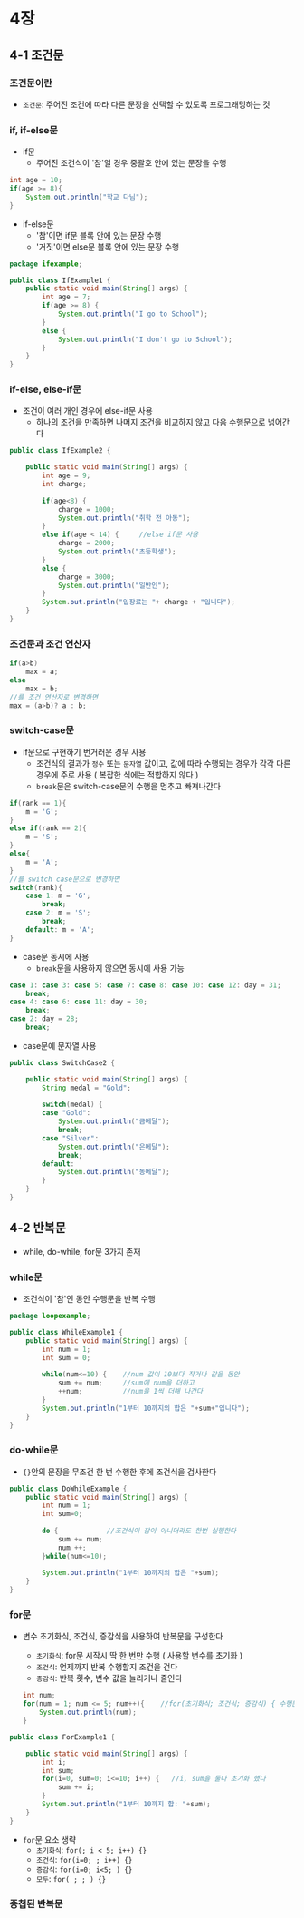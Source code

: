 # 4장

## 4-1 조건문

### 조건문이란

- ```조건문```: 주어진 조건에 따라 다른 문장을 선택할 수 있도록 프로그래밍하는 것

### if, if-else문

- if문
  - 주어진 조건식이 '참'일 경우 중괄호 안에 있는 문장을 수행

```java
int age = 10;
if(age >= 8){
    System.out.println("학교 다님");
}
```

- if-else문
  - '참'이면 if문 블록 안에 있는 문장 수행
  - '거짓'이면 else문 블록 안에 있는 문장 수행

```java
package ifexample;

public class IfExample1 {
	public static void main(String[] args) {
		int age = 7;
		if(age >= 8) {
			System.out.println("I go to School");
		}
		else {
			System.out.println("I don't go to School");
		}
	}
}
```

### if-else, else-if문

- 조건이 여러 개인 경우에 else-if문 사용
  - 하나의 조건을 만족하면 나머지 조건을 비교하지 않고 다음 수행문으로 넘어간다

```java
public class IfExample2 {

	public static void main(String[] args) {
		int age = 9;
		int charge;
		
		if(age<8) {
			charge = 1000;
			System.out.println("취학 전 아동");
		}
		else if(age < 14) {		//else if문 사용
			charge = 2000;
			System.out.println("초등학생");
		}
		else {
			charge = 3000;
			System.out.println("일반인");
		}
		System.out.println("입장료는 "+ charge + "입니다");
	}
}
```

### 조건문과 조건 연산자

```java
if(a>b)
    max = a;
else
    max = b;
//를 조건 연산자로 변경하면
max = (a>b)? a : b;
```

### switch-case문

- if문으로 구현하기 번거러운 경우 사용
  - 조건식의 결과가 ```정수``` 또는 ```문자열``` 값이고, 값에 따라 수행되는 경우가 각각 다른 경우에 주로 사용 ( 복잡한 식에는 적합하지 않다 )
  - ```break```문은 switch-case문의 수행을 멈추고 빠져나간다

```java
if(rank == 1){
    m = 'G';
}
else if(rank == 2){
    m = 'S';
}
else{
    m = 'A';
}
//를 switch case문으로 변경하면
switch(rank){
    case 1: m = 'G';
        break;
    case 2: m = 'S';
        break;
    default: m = 'A';
}
```

- case문 동시에 사용
  - ```break```문을 사용하지 않으면 동시에 사용 가능

```java
case 1: case 3: case 5: case 7: case 8: case 10: case 12: day = 31;
	break;
case 4: case 6: case 11: day = 30;
	break;
case 2: day = 28;
	break;
```

- case문에 문자열 사용

```java
public class SwitchCase2 {

	public static void main(String[] args) {
		String medal = "Gold";
		
		switch(medal) {
		case "Gold":
			System.out.println("금메달");
			break;
		case "Silver":
			System.out.println("은메달");
			break;
		default:
			System.out.println("동메달");	
		}
	}
}
```



## 4-2 반복문

- while, do-while, for문 3가지 존재

### while문

- 조건식이 '참'인 동안 수행문을 반복 수행

```java
package loopexample;

public class WhileExample1 {
	public static void main(String[] args) {
		int num = 1;
		int sum = 0;
		
		while(num<=10) {	//num 값이 10보다 작거나 같을 동안
			sum += num;		//sum에 num을 더하고
			++num;			//num을 1씩 더해 나간다
		}
		System.out.println("1부터 10까지의 합은 "+sum+"입니다");
	}
}
```

### do-while문

- ```{}```안의 문장을 무조건 한 번 수행한 후에 조건식을 검사한다

```java
public class DoWhileExample {
	public static void main(String[] args) {
		int num = 1;
		int sum=0;
		
		do {			//조건식이 참이 아니더라도 한번 실행한다
			sum += num;
			num ++;
		}while(num<=10);
		
		System.out.println("1부터 10까지의 합은 "+sum);
	}
}
```

### for문

- 변수 초기화식, 조건식, 증감식을 사용하여 반복문을 구성한다

  - ```초기화식```: for문 시작시 딱 한 번만 수행 ( 사용할 변수를 초기화 )
  - ```조건식```: 언제까지 반복 수행할지 조건을 건다
  - ```증감식```: 반복 횟수, 변수 값을 늘리거나 줄인다

  ```java
  int num;
  for(num = 1; num <= 5; num++){	//for(초기화식; 조건식; 증감식) { 수행문; }
      System.out.println(num);
  }
  ```

```java
public class ForExample1 {

	public static void main(String[] args) {
		int i;
		int sum;
		for(i=0, sum=0; i<=10; i++) {	//i, sum을 둘다 초기화 했다
			sum += i;
		}
		System.out.println("1부터 10까지 합: "+sum);
	}
}
```

- ```for```문 요소 생략
  - ```초기화식```: ```for(; i < 5; i++) {}```
  - ```조건식```: ```for(i=0; ; i++) {}```
  - ```증감식```: ```for(i=0; i<5; ) {}```
  - ```모두```: ```for( ; ; ) {}```

### 중첩된 반복문

